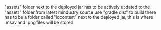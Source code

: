 "assets" folder next to the deployed jar has to be actively updated to the "assets" folder from latest mindustry source
use "gradle dist" to build
there has to be a folder called "iocontent" next to the deployed jar, this is where .msav and .png files will be stored

